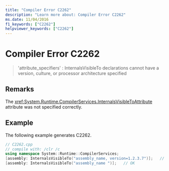 ```yaml
---
title: "Compiler Error C2262"
description: "Learn more about: Compiler Error C2262"
ms.date: 11/04/2016
f1_keywords: ["C2262"]
helpviewer_keywords: ["C2262"]
---
```

# Compiler Error C2262

> 'attribute_specifiers' : InternalsVisibleTo declarations cannot have a version, culture, or processor architecture specified

## Remarks

The <xref:System.Runtime.CompilerServices.InternalsVisibleToAttribute> attribute was not specified correctly.

## Example

The following example generates C2262.

```cpp
// C2262.cpp
// compile with: /clr /c
using namespace System::Runtime::CompilerServices;
[assembly: InternalsVisibleTo("assembly_name, version=1.2.3.7")];   // C2262
[assembly: InternalsVisibleTo("assembly_name ")];   // OK
```
